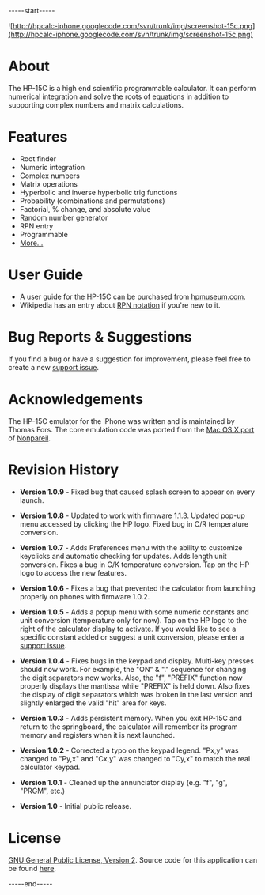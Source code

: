 -----start-----

![http://hpcalc-iphone.googlecode.com/svn/trunk/img/screenshot-15c.png](http://hpcalc-iphone.googlecode.com/svn/trunk/img/screenshot-15c.png)

# About #

The HP-15C is a high end scientific programmable calculator. It can perform numerical integration and solve the roots of equations in addition to supporting complex numbers and matrix calculations.

# Features #

  * Root finder
  * Numeric integration
  * Complex numbers
  * Matrix operations
  * Hyperbolic and inverse hyperbolic trig functions
  * Probability (combinations and permutations)
  * Factorial, % change, and absolute value
  * Random number generator
  * RPN entry
  * Programmable
  * [More...](http://www.hpmuseum.org/features/15cf.htm)

# User Guide #

  * A user guide for the HP-15C can be purchased from [hpmuseum.com](http://www.hpmuseum.org/cd/cddesc.htm).
  * Wikipedia has an entry about [RPN notation](http://en.wikipedia.org/wiki/Reverse_Polish_notation) if you're new to it.

# Bug Reports & Suggestions #

If you find a bug or have a suggestion for improvement, please feel free to create a new [support issue](http://code.google.com/p/hpcalc-iphone/issues/list).

# Acknowledgements #

The HP-15C emulator for the iPhone was written and is maintained by Thomas Fors.  The core emulation code was ported from the [Mac OS X port](http://homepage.mac.com/mba/nonpareil/) of [Nonpareil](http://nonpareil.brouhaha.com/).

# Revision History #

  * **Version 1.0.9** - Fixed bug that caused splash screen to appear on every launch.

  * **Version 1.0.8** - Updated to work with firmware 1.1.3.  Updated pop-up menu accessed by clicking the HP logo.  Fixed bug in C/R temperature conversion.

  * **Version 1.0.7** - Adds Preferences menu with the ability to customize keyclicks and automatic checking for updates.  Adds length unit conversion.  Fixes a bug in C/K temperature conversion.  Tap on the HP logo to access the new features.

  * **Version 1.0.6** - Fixes a bug that prevented the calculator from launching properly on phones with firmware 1.0.2.

  * **Version 1.0.5** - Adds a popup menu with some numeric constants and unit conversion (temperature only for now).  Tap on the HP logo to the right of the calculator display to activate.  If you would like to see a specific constant added or suggest a unit conversion, please enter a [support issue](http://code.google.com/p/hpcalc-iphone/issues/list).

  * **Version 1.0.4** - Fixes bugs in the keypad and display.  Multi-key presses should now work.  For example, the "ON" & "." sequence for changing the digit separators now works.  Also, the "f", "PREFIX" function now properly displays the mantissa while "PREFIX" is held down.  Also fixes the display of digit separators which was broken in the last version and slightly enlarged the valid "hit" area for keys.

  * **Version 1.0.3** - Adds persistent memory.  When you exit HP-15C and return to the springboard, the calculator will remember its program memory and registers when it is next launched.

  * **Version 1.0.2** - Corrected a typo on the keypad legend.  "Px,y" was changed to "Py,x" and "Cx,y" was changed to "Cy,x" to match the real calculator keypad.

  * **Version 1.0.1** - Cleaned up the annunciator display (e.g. "f", "g", "PRGM", etc.)

  * **Version 1.0** - Initial public release.

# License #

[GNU General Public License, Version 2](http://www.gnu.org/licenses/old-licenses/gpl-2.0.html).  Source code for this application can be found [here](http://hpcalc-iphone.googlecode.com/svn/trunk/).

-----end-----